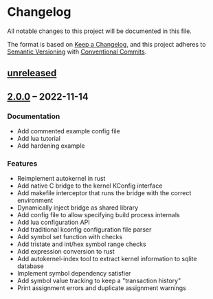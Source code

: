 # Changelog

All notable changes to this project will be documented in this file.

The format is based on [Keep a Changelog](https://keepachangelog.com/en/1.0.0/),
and this project adheres to [Semantic Versioning](https://semver.org/spec/v2.0.0.html) with [Conventional Commits](https://www.conventionalcommits.org/en/v1.0.0/).

## [unreleased]

## [2.0.0] – 2022-11-14

### Documentation

- Add commented example config file
- Add lua tutorial
- Add hardening example

### Features

- Reimplement autokernel in rust
- Add native C bridge to the kernel KConfig interface
- Add makefile interceptor that runs the bridge with the correct environment
- Dynamically inject bridge as shared library
- Add config file to allow specifying build process internals
- Add lua configuration API
- Add traditional kconfig configuration file parser
- Add symbol set function with checks
- Add tristate and int/hex symbol range checks
- Add expression conversion to rust
- Add autokernel-index tool to extract kernel information to sqlite database
- Implement symbol dependency satisfier
- Add symbol value tracking to keep a "transaction history"
- Print assignment errors and duplicate assignment warnings

[unreleased]: https://github.com/oddlama/autokernel/compare/v2.0.0...HEAD
[2.0.0]: https://github.com/oddlama/autokernel/compare/v0.1.0...v2.0.0
[0.1.0]: https://github.com/oddlama/autokernel/releases/tag/v0.1.0

